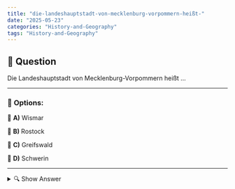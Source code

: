 ```yaml
---
title: "die-landeshauptstadt-von-mecklenburg-vorpommern-heißt-"
date: "2025-05-23"
categories: "History-and-Geography"
tags: "History-and-Geography"
---
```


## 📌 **Question**

Die Landeshauptstadt von Mecklenburg-Vorpommern heißt ...



---

### 📝 **Options:**

🔘 **A)** Wismar

🔘 **B)** Rostock

🔘 **C)** Greifswald

🔘 **D)** Schwerin

---

<details>
  <summary>🔍 Show Answer</summary>

  <p>
💡  <b>Correct Answer:</b>  d
  </p>
  <p>
    📖<b>Explanation:</b>
    Mecklenburg-Vorpommern ist ein Bundesland im Norden Deutschlands. Es ist bekannt für seine malerischen Ostseeküsten und historischen Städte. Die Landeshauptstadt eines Bundeslandes ist der politische und administrative Mittelpunkt. Schwerin ist historisch bedeutend und bekannt für sein Schloss. Rostock und Wismar sind wichtige Hafenstädte, während Greifswald für seine Universität bekannt ist. Die Frage zielt darauf ab, die Hauptstadt dieses spezifischen Bundeslandes zu identifizieren. Es ist wichtig zu wissen, dass die Hauptstadt oft der Sitz der Landesregierung und das Zentrum der regionalen Politik ist.
  </p>
</details>
